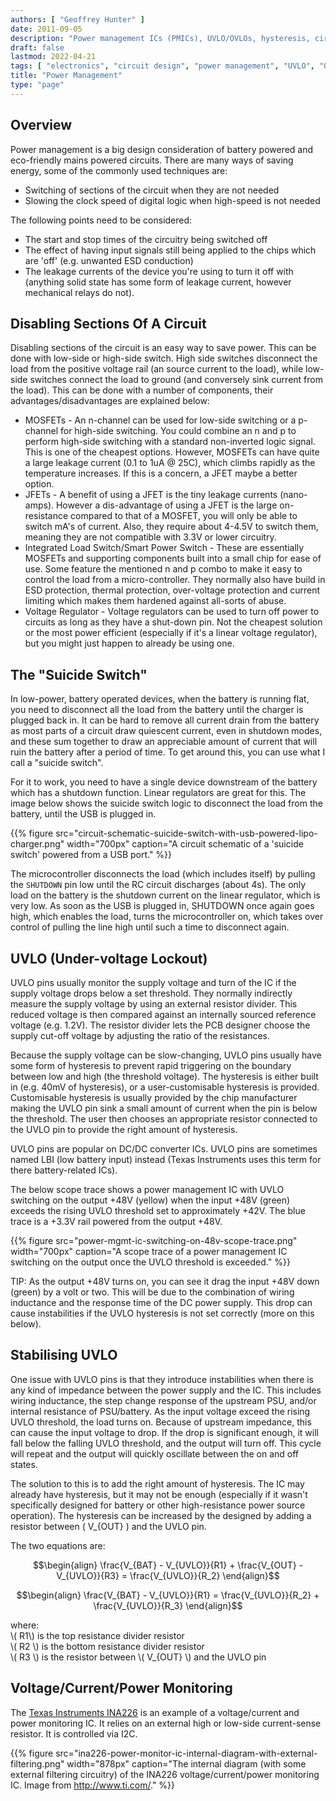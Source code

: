 ```yaml
---
authors: [ "Geoffrey Hunter" ]
date: 2011-09-05
description: "Power management ICs (PMICs), UVLO/OVLOs, hysteresis, circuit disabling, suicide switches and more info on power management."
draft: false
lastmod: 2022-04-21
tags: [ "electronics", "circuit design", "power management", "UVLO", "OVLO", "hysteresis", "oscillations", "ICs", "suicide switches", "power monitoring" ]
title: "Power Management"
type: "page"
---
```


## Overview

Power management is a big design consideration of battery powered and eco-friendly mains powered circuits. There are many ways of saving energy, some of the commonly used techniques are:

* Switching of sections of the circuit when they are not needed
* Slowing the clock speed of digital logic when high-speed is not needed

The following points need to be considered:

* The start and stop times of the circuitry being switched off
* The effect of having input signals still being applied to the chips which are 'off' (e.g. unwanted ESD conduction)
* The leakage currents of the device you're using to turn it off with (anything solid state has some form of leakage current, however mechanical relays do not).

## Disabling Sections Of A Circuit

Disabling sections of the circuit is an easy way to save power. This can be done with  low-side or high-side switch. High side switches disconnect the load from the positive voltage rail (an source current to the load), while low-side switches connect the load to ground (and conversely sink current from the load). This can be done with a number of components, their advantages/disadvantages are explained below:

* MOSFETs - An n-channel can be used for low-side switching or a p-channel for high-side switching. You could combine an n and p to perform high-side switching with a standard non-inverted logic signal. This is one of the cheapest options. However, MOSFETs can have quite a large leakage current (0.1 to 1uA @ 25C), which climbs rapidly as the temperature increases. If this is a concern, a JFET maybe a better option.
* JFETs - A benefit of using a JFET is the tiny leakage currents (nano-amps). However a dis-advantage of using a JFET is the large on-resistance compared to that of a MOSFET, you will only be able to switch mA's of current. Also, they require about 4-4.5V to switch them, meaning they are not compatible with 3.3V or lower circuitry.
* Integrated Load Switch/Smart Power Switch - These are essentially MOSFETs and supporting components built into a small chip for ease of use. Some feature the mentioned n and p combo to make it easy to control the load from a micro-controller. They normally also have build in ESD protection, thermal protection, over-voltage protection and current limiting which makes them hardened against all-sorts of abuse.
* Voltage Regulator - Voltage regulators can be used to turn off power to circuits as long as they have a shut-down pin. Not the cheapest solution or the most power efficient (especially if it's a linear voltage regulator), but you might just happen to already be using one.

## The "Suicide Switch"

In low-power, battery operated devices, when the battery is running flat, you need to disconnect all the load from the battery until the charger is plugged back in. It can be hard to remove all current drain from the battery as most parts of a circuit draw quiescent current, even in shutdown modes, and these sum together to draw an appreciable amount of current that will ruin the battery after a period of time. To get around this, you can use what I call a "suicide switch".

For it to work, you need to have a single device downstream of the battery which has a shutdown function. Linear regulators are great for this. The image below shows the suicide switch logic to disconnect the load from the battery, until the USB is plugged in.

{{% figure src="circuit-schematic-suicide-switch-with-usb-powered-lipo-charger.png" width="700px" caption="A circuit schematic of a 'suicide switch' powered from a USB port." %}}

The microcontroller disconnects the load (which includes itself) by pulling the `SHUTDOWN` pin low until the RC circuit discharges (about 4s). The only load on the battery is the shutdown current on the linear regulator, which is very low. As soon as the USB is plugged in, SHUTDOWN once again goes high, which enables the load, turns the microcontroller on, which takes over control of pulling the line high until such a time to disconnect again.

## UVLO (Under-voltage Lockout)

UVLO pins usually monitor the supply voltage and turn of the IC if the supply voltage drops below a set threshold. They normally indirectly measure the supply voltage by using an external resistor divider. This reduced voltage is then compared against an internally sourced reference voltage (e.g. 1.2V). The resistor divider lets the PCB designer choose the supply cut-off voltage by adjusting the ratio of the resistances.

Because the supply voltage can be slow-changing, UVLO pins usually have some form of hysteresis to prevent rapid triggering on the boundary between low and high (the threshold voltage). The hysteresis is either built in (e.g. 40mV of hysteresis), or a user-customisable hysteresis is provided. Customisable hysteresis is usually provided by the chip manufacturer making the UVLO pin sink a small amount of current when the pin is below the threshold. The user then chooses an appropriate resistor connected to the UVLO pin to provide the right amount of hysteresis.

UVLO pins are popular on DC/DC converter ICs. UVLO pins are sometimes named LBI (low battery input) instead (Texas Instruments uses this term for there battery-related ICs).

The below scope trace shows a power management IC with UVLO switching on the output +48V (yellow) when the input +48V (green) exceeds the rising UVLO threshold set to approximately +42V. The blue trace is a +3.3V rail powered from the output +48V.

{{% figure src="power-mgmt-ic-switching-on-48v-scope-trace.png" width="700px" caption="A scope trace of a power management IC switching on the output once the UVLO threshold is exceeded." %}}

TIP: As the output +48V turns on, you can see it drag the input +48V down (green) by a volt or two. This will be due to the combination of wiring inductance and the response time of the DC power supply. This drop can cause instabilities if the UVLO hysteresis is not set correctly (more on this below).

## Stabilising UVLO

One issue with UVLO pins is that they introduce instabilities when there is any kind of impedance between the power supply and the IC. This includes wiring inductance, the step change response of the upstream PSU, and/or internal resistance of PSU/battery. As the input voltage exceed the rising UVLO threshold, the load turns on. Because of upstream impedance, this can cause the input voltage to drop. If the drop is significant enough, it will fall below the falling UVLO threshold, and the output will turn off. This cycle will repeat and the output will quickly oscillate between the on and off states.

The solution to this is to add the right amount of hysteresis. The IC may already have hysteresis, but it may not be enough (especially if it wasn't specifically designed for battery or other high-resistance power source operation). The hysteresis can be increased by the designed by adding a resistor between \( V_{OUT} \) and the UVLO pin.

The two equations are:

$$\begin{align}
\frac{V_{BAT} - V_{UVLO}}{R1} + \frac{V_{OUT} - V_{UVLO}}{R3} = \frac{V_{UVLO}}{R_2}
\end{align}$$

$$\begin{align}
\frac{V_{BAT} - V_{UVLO}}{R1} = \frac{V_{UVLO}}{R_2} + \frac{V_{UVLO}}{R_3}
\end{align}$$

<p class="centered">
where:</br>
\( R1\) is the top resistance divider resistor</br>
\( R2 \) is the bottom resistance divider resistor</br>
\( R3 \) is the resistor between \( V_{OUT} \) and the UVLO pin</br>
</p>

## Voltage/Current/Power Monitoring

The [Texas Instruments INA226](http://www.ti.com/product/ina226) is an example of a voltage/current and power monitoring IC. It relies on an external high or low-side current-sense resistor. It is controlled via I2C. 

{{% figure src="ina226-power-monitor-ic-internal-diagram-with-external-filtering.png" width="878px" caption="The internal diagram (with some external filtering circuitry) of the INA226 voltage/current/power monitoring IC. Image from http://www.ti.com/." %}}
